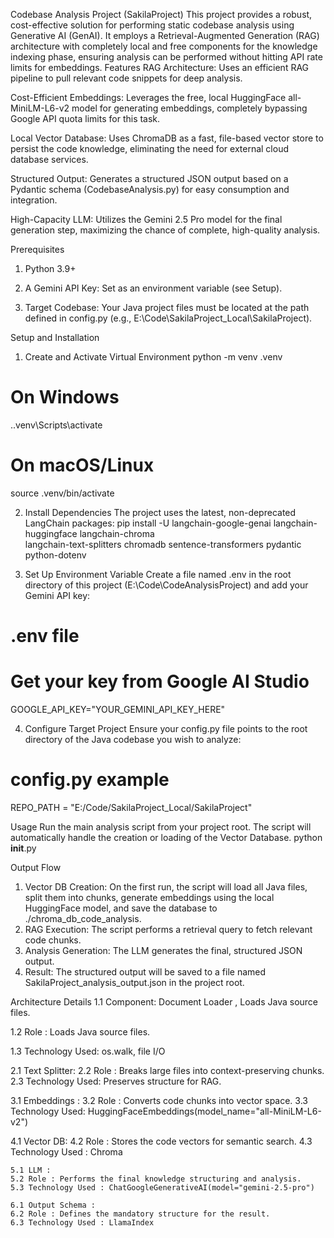  Codebase Analysis Project (SakilaProject)
 This project provides a robust, cost-effective solution for performing static codebase analysis using Generative AI (GenAI). It employs a Retrieval-Augmented Generation (RAG) architecture with completely local and free components for the knowledge indexing phase, ensuring analysis can be performed without hitting API rate limits for embeddings.
  Features
RAG Architecture: Uses an efficient RAG pipeline to pull relevant code snippets for deep analysis.

Cost-Efficient Embeddings: Leverages the free, local HuggingFace all-MiniLM-L6-v2 model for generating embeddings, completely bypassing Google API quota limits for this task.

Local Vector Database: Uses ChromaDB as a fast, file-based vector store to persist the code knowledge, eliminating the need for external cloud database services.

Structured Output: Generates a structured JSON output based on a Pydantic schema (CodebaseAnalysis.py) for easy consumption and integration.

High-Capacity LLM: Utilizes the Gemini 2.5 Pro model for the final generation step, maximizing the chance of complete, high-quality analysis.


Prerequisites
1. Python 3.9+

2. A Gemini API Key: Set as an environment variable (see Setup).

3. Target Codebase: Your Java project files must be located at the path defined in config.py (e.g., E:\Code\SakilaProject_Local\SakilaProject).


Setup and Installation
1. Create and Activate Virtual Environment
python -m venv .venv
# On Windows
.\.venv\Scripts\activate
# On macOS/Linux
source .venv/bin/activate


2. Install Dependencies
The project uses the latest, non-deprecated LangChain packages:
pip install -U langchain-google-genai langchain-huggingface langchain-chroma \
    langchain-text-splitters chromadb sentence-transformers pydantic python-dotenv

3. Set Up Environment Variable
Create a file named .env in the root directory of this project (E:\Code\CodeAnalysisProject\) and add your Gemini API key:
# .env file
# Get your key from Google AI Studio
GOOGLE_API_KEY="YOUR_GEMINI_API_KEY_HERE"



4. Configure Target Project
Ensure your config.py file points to the root directory of the Java codebase you wish to analyze:
# config.py example
REPO_PATH = "E:/Code/SakilaProject_Local/SakilaProject"


Usage
Run the main analysis script from your project root. The script will automatically handle the creation or loading of the Vector Database.
python __init__.py

Output Flow
1. Vector DB Creation: On the first run, the script will load all Java files, split them into chunks, generate embeddings using the local HuggingFace model, and save the database to ./chroma_db_code_analysis.
2. RAG Execution: The script performs a retrieval query to fetch relevant code chunks.
3. Analysis Generation: The LLM generates the final, structured JSON output.
4. Result: The structured output will be saved to a file named SakilaProject_analysis_output.json in the project root.


Architecture Details
   1.1 Component: Document Loader , Loads Java source files.	

   1.2 Role : Loads Java source files.

   1.3 Technology Used: os.walk, file I/O


   2.1 Text Splitter: 
   2.2 Role : Breaks large files into context-preserving chunks.
   2.3 Technology Used: Preserves structure for RAG.

   3.1 Embeddings :
   3.2 Role : Converts code chunks into vector space.
   3.3 Technology Used: HuggingFaceEmbeddings(model_name="all-MiniLM-L6-v2")

   4.1 Vector DB:
   4.2 Role : Stores the code vectors for semantic search.
   4.3 Technology Used : Chroma

    5.1 LLM :
    5.2 Role : Performs the final knowledge structuring and analysis.
    5.3 Technology Used : ChatGoogleGenerativeAI(model="gemini-2.5-pro")

    6.1 Output Schema : 
    6.2 Role : Defines the mandatory structure for the result.
    6.3 Technology Used : LlamaIndex


